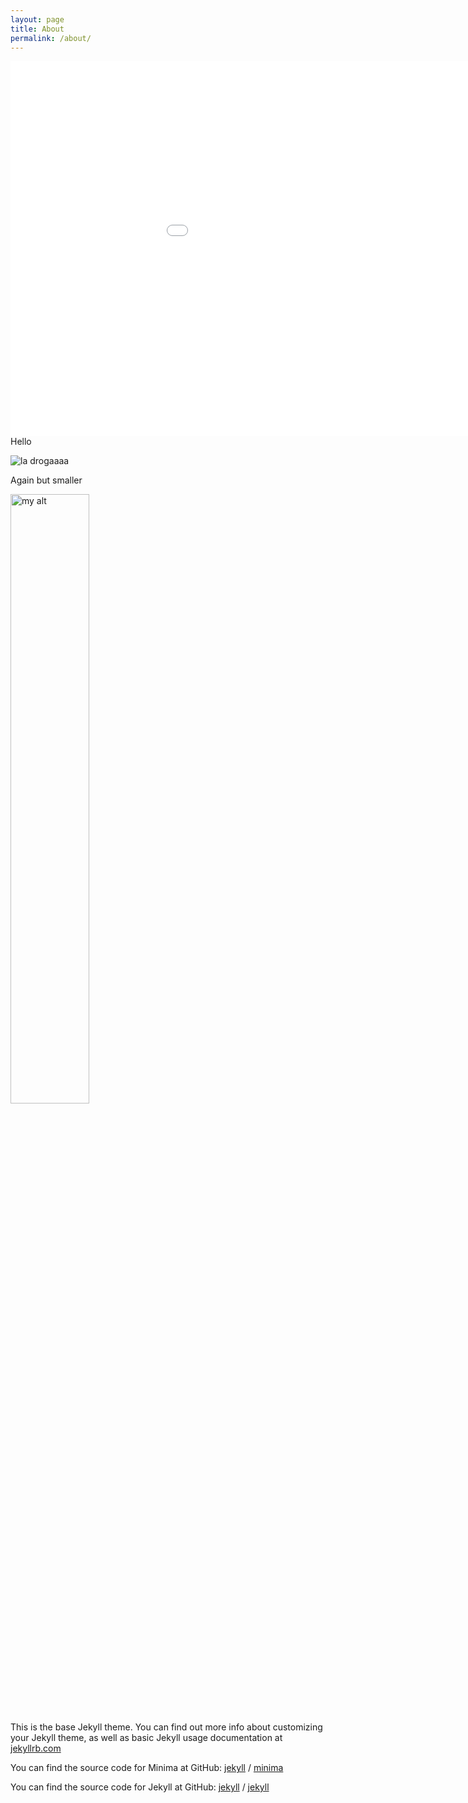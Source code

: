 ```yaml
---
layout: page
title: About
permalink: /about/
---
```

<embed 
       type="text/html" 
       src="../bokeh.html"
       width="1100"
       height="600"
       >
Hello

![la drogaaaa](../mj.jpg)

Again but smaller

<img src="../mj.jpg" alt="my alt" width="50%" height="50%">

This is the base Jekyll theme. You can find out more info about customizing your Jekyll theme, as well as basic Jekyll usage documentation at [jekyllrb.com](https://jekyllrb.com/)

You can find the source code for Minima at GitHub:
[jekyll][jekyll-organization] /
[minima](https://github.com/jekyll/minima)

You can find the source code for Jekyll at GitHub:
[jekyll][jekyll-organization] /
[jekyll](https://github.com/jekyll/jekyll)


[jekyll-organization]: https://github.com/jekyll
